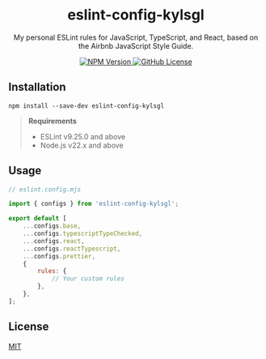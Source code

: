 <h1 align="center">eslint-config-kylsgl</h1>

<p align="center">
	My personal ESLint rules for JavaScript, TypeScript, and React, based on the
	Airbnb JavaScript Style Guide.
</p>

<p align="center">
	<a href="https://www.npmjs.com/package/eslint-config-kylsgl">
		<img
			alt="NPM Version"
			src="https://img.shields.io/npm/v/eslint-config-kylsgl"
		/>
	</a>
	<a
		href="https://github.com/kylsgl/eslint-config-kylsgl-beta/blob/master/LICENSE"
	>
		<img
			alt="GitHub License"
			src="https://img.shields.io/github/license/kylsgl/eslint-config-kylsgl-beta"
		/>
	</a>
</p>

## Installation

```shell
npm install --save-dev eslint-config-kylsgl
```

> **Requirements**
>
> - ESLint v9.25.0 and above
> - Node.js v22.x and above

## Usage

```js
// eslint.config.mjs

import { configs } from 'eslint-config-kylsgl';

export default [
	...configs.base,
	...configs.typescriptTypeChecked,
	...configs.react,
	...configs.reactTypescript,
	...configs.prettier,
	{
		rules: {
			// Your custom rules
		},
	},
];
```

## License

[MIT](https://github.com/kylsgl/eslint-config-kylsgl-beta/blob/master/LICENSE)
